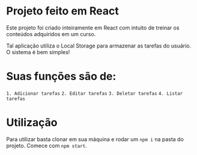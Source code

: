 # Projeto feito em React

Este projeto foi criado inteiramente em React com intuito de treinar os conteúdos adquiridos em um curso. 

Tal aplicação utiliza o Local Storage para armazenar as tarefas do usuário. O sistema é bem simples!

# Suas funções são de:
`1. Adicionar tarefas`
`2. Editar tarefas`
`3. Deletar tarefas`
`4. Listar tarefas`

# Utilização
Para utilizar basta clonar em sua máquina e rodar um `npm i` na pasta do projeto.
Comece com `npm start`.
